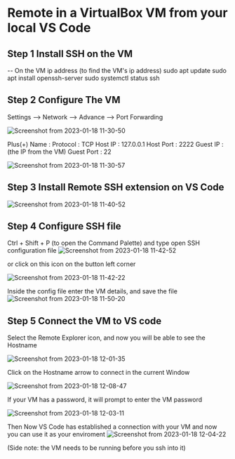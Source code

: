 # Remote in a VirtualBox VM from your local VS Code



<h2> Step 1 Install SSH on the VM </h2>  

-- On the VM
ip address (to find the VM's ip address)
sudo apt update
sudo apt install openssh-server 
sudo systemctl status ssh 

<h2> Step 2 Configure The VM </h2> 

Settings --> Network --> Advance --> Port Forwarding 

![Screenshot from 2023-01-18 11-30-50](https://user-images.githubusercontent.com/105382530/213265197-d38aa296-c039-4049-ab41-b6577b239463.png)

Plus(+) 
Name :
Protocol : TCP
Host IP : 127.0.0.1 
Host Port : 2222
Guest IP : (the IP from the VM) 
Guest Port : 22

![Screenshot from 2023-01-18 11-30-57](https://user-images.githubusercontent.com/105382530/213265086-20197cfe-39a7-4e4a-9627-f5e6edc1ed03.png)


<h2> Step 3 Install Remote SSH extension on VS Code </h2> 

![Screenshot from 2023-01-18 11-40-52](https://user-images.githubusercontent.com/105382530/213266726-176d7116-8ed3-4ee4-9901-176e74bb174c.png)

<h2> Step 4 Configure SSH file </h2> 

Ctrl + Shift + P (to open the Command Palette) and type open SSH configuration file 
![Screenshot from 2023-01-18 11-42-52](https://user-images.githubusercontent.com/105382530/213267262-7494c123-ffa5-4eb5-b755-46a7821855a5.png)

or click on this icon on the button left corner 

![Screenshot from 2023-01-18 11-42-22](https://user-images.githubusercontent.com/105382530/213268191-0bdb2457-469a-4ffa-ba0f-6a149acd28ec.png)

Inside the config file enter the VM details, and save the file
![Screenshot from 2023-01-18 11-50-20](https://user-images.githubusercontent.com/105382530/213268645-c8ed008d-5a95-4aef-8281-90fa92e2d164.png)

<h2> Step 5 Connect the VM to VS code </h2> 

Select the Remote Explorer icon, and now you will be able to see the Hostname

![Screenshot from 2023-01-18 12-01-35](https://user-images.githubusercontent.com/105382530/213270820-3d6a2ecf-e68f-4fd1-810c-e69ccf44a8df.png)

Click on the Hostname arrow to connect in the current Window

![Screenshot from 2023-01-18 12-08-47](https://user-images.githubusercontent.com/105382530/213272198-a0cfcb21-d8ad-4958-9581-059c65393cd8.png)


If your VM has a password, it will prompt to enter the VM password

![Screenshot from 2023-01-18 12-03-11](https://user-images.githubusercontent.com/105382530/213271480-60a9d84d-13c9-4a18-8178-de1a7556d4d0.png)


Then Now VS Code has established a connection with your VM and now you can use it as your enviroment 
![Screenshot from 2023-01-18 12-04-22](https://user-images.githubusercontent.com/105382530/213271456-81cdf585-3179-4f09-827e-b73e6dc37bdd.png)

(Side note: the VM needs to be running before you ssh into it) 




